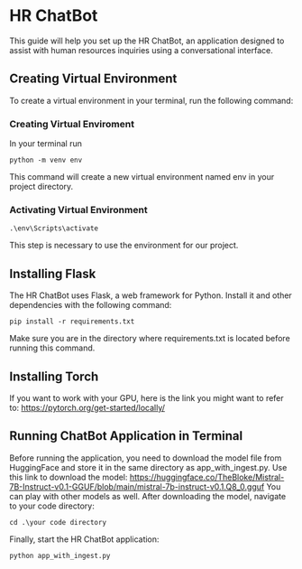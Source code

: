 # HR ChatBot
This guide will help you set up the HR ChatBot, an application designed to assist with human resources inquiries using a conversational interface.
## Creating Virtual Environment
To create a virtual environment in your terminal, run the following command:
### Creating Virtual Enviroment
In your terminal run

```
python -m venv env
```
This command will create a new virtual environment named env in your project directory.

### Activating Virtual Environment
```
.\env\Scripts\activate
```
This step is necessary to use the environment for our project.

## Installing Flask

The HR ChatBot uses Flask, a web framework for Python. Install it and other dependencies with the following command:

```
pip install -r requirements.txt
```
Make sure you are in the directory where requirements.txt is located before running this command.

## Installing Torch
If you want to work with your GPU, here is the link you might want to refer to:
https://pytorch.org/get-started/locally/

## Running ChatBot Application in Terminal

Before running the application, you need to download the model file from HuggingFace and store it in the same directory as app_with_ingest.py. Use this link to download the model:
https://huggingface.co/TheBloke/Mistral-7B-Instruct-v0.1-GGUF/blob/main/mistral-7b-instruct-v0.1.Q8_0.gguf
You can play with other models as well.
After downloading the model, navigate to your code directory:
```
cd .\your code directory
```
Finally, start the HR ChatBot application:
```
python app_with_ingest.py
```
